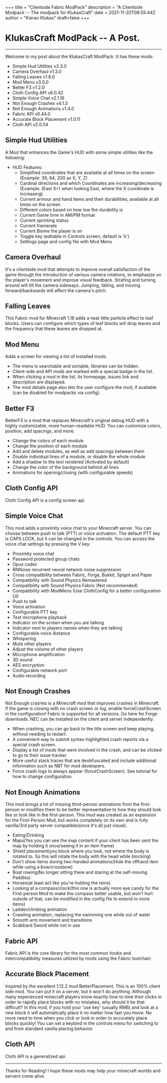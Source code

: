 +++
title = "Clientside Fabric ModPack"
description = "A Clientside Modpack -- The modpack for KlukasCraft"
date = 2021-11-20T08:55:44Z
author = "Kieran Klukas"
draft=false
+++
# KlukasCraft ModPack -- A Post.
---
Welcome to my post about the KlukasCraft ModPack. It has these mods:
* Simple Hud Utilities v2.3.0
* Camera Overhaul v1.3.0
* Falling Leaves v1.8.0
* Mod Menu v3.0.0
* Better F3 v1.2.0
* Cloth Config API v6.0.42
* Simple Voice Chat v2.1.16
* Not Enough Crashes v4.1.3
* Not Enough Animations v1.4.0
* Fabric API v0.44.0
* Accurate Block Placement v1.0.11
* Cloth API v2.0.54    

## Simple Hud Utilities
A Mod that enhances the Game's HUD with some simple utilities like the following:
- HUD Features:
  - Simplified coordinates that are available at all times on the screen (Example: 39, 64, 200 as X, Y, Z)
  - Cardinal directions and which Coordinates are increasing/decreasing (Example: (East X+) when looking East, where the X coordinate is increasing)
  - Current armour and hand items and their durabilities, available at all times on the screen
   - Different colors based on how low the durability is
   - Current Game time in AM/PM format
   - Current sprinting status
   - Current framerate
   - Current Biome the player is on
   - Toggle key (editable in Controls screen, default is 'k')
   - Settings page and config file with Mod Menu
## Camera Overhaul
It's a clientside mod that attempts to improve overall satisfaction of the game through the introduction of various camera rotations, to emphasize on the player's movement and improve visual feedback. Strafing and turning around will tilt the camera sideways. Jumping, falling, and moving forward/backwards will affect the camera's pitch.
## Falling Leaves
This Fabric mod for Minecraft 1.18 adds a neat little particle effect to leaf blocks. Users can configure which types of leaf blocks will drop leaves and the frequency that these leaves are dropped at.
## Mod Menu
Adds a screen for viewing a list of installed mods.
  - The menu is searchable and sortable, libraries can be hidden.
  - Client-side and API mods are marked with a special badge in the list.
  - When clicking a mod in the list, its homepage, issues link and description are displayed.
  - The mod details page also lets the user configure the mod, if available (can be disabled for modpacks via config). 
## Better F3
BetterF3 is a mod that replaces Minecraft's original debug HUD with a highly customizable, more human-readable HUD. You can customize colors, position, add spacings, and more.

  - Change the colors of each module
  - Change the position of each module
  - Add and delete modules, as well as add spacings between them
  - Disable individual lines of a module, or disable the whole module
  - Add a shadow to the text rendered (Activated by default)
  - Change the color of the background behind all lines
  - Animations for opening/closing (with configurable speeds)
## Cloth Config API
Cloth Config API is a config screen api.
## Simple Voice Chat
This mod adds a proximity voice chat to your Minecraft server. You can choose between push to talk (PTT) or voice activation. The default PTT key is CAPS LOCK, but it can be changed in the controls. You can access the voice chat settings by pressing the V key.

  - Proximity voice chat
  - Password protected group chats
  - Opus codec
  - RNNoise recurrent neural network noise suppression
  - Cross compatibility between Fabric, Forge, Bukkit, Spigot and Paper
  - Compatibility with Sound Physics Remastered
  - Compatibility with Sound Physics Fabric (Not recommended)
  - Compatibility with ModMenu (Use ClothConfig for a better configuration UI)
  - Push to talk
  - Voice activation
  - Configurable PTT key
  - Test microphone playback
  - Indicator on the screen when you are talking
  - Indicator next to players names when they are talking
  - Configurable voice distance
  - Whispering
  - Mute other players
  - Adjust the volume of other players
  - Microphone amplification
  - 3D sound
  - AES encryption
  - Configurable network port
  - Audio recording
## Not Enough Crashes
Not Enough crashes is a Minecraft mod that improves crashes in Minecraft. If the game is closing with no crash screen or log, enable forceCrashScreen in the configuration! Fabric is supported for all versions. Go here for Forge downloads.
NEC can be installed on the client and server independently.

  - When crashing, you can go back to the title screen and keep playing, without needing to restart.
  - A convenient way to submit syntax-highlighted crash reports via a special crash screen.
  - Display a list of mods that were involved in the crash, and can be clicked to go to their issue tracker.
  - More useful stack traces that are deobfuscated and include additional information such as NBT for mod developers.
  - Force crash logs to always appear (forceCrashScreen). See tutorial for how to change configuration.
## Not Enough Animations
This mod brings a lot of missing third-person animations from the first-person or modifies them to be better representative to how they should look like or look like in the first-person. This mod was created as an expansion for the First-Person Mod, but works completely on its own and is fully vanilla/3rd party server compatible(since it's all just visual).

  - Eating/Drinking
  - Maps(Yes you can see the map content if your client has been sent the map by holding it once/seeing it in an item frame)
  - Shield placement(you block where you look, not where the body is rotated to. So this will rotate the body with the head while blocking)
  - Don't show items during two-handed animations(Hide the offhand item while using a bow/crossbow)
  - Boat rowing(No longer sitting there and staring at the self-moving Paddles)
  - Horses(at least act like you're holding the reins)
  - Looking at a compass/clock(this one is actually more eye candy for the First-person Mod to make the compass better usable, but won't hurt outside of that, can be modified in the config file to extend to more items)
  - Ladder/climbing animation
  - Crawling animation, replacing the swimming one while out of water
  - Smooth arm movement and transitions
  - Scabbard Sword while not in use
## Fabric API
Fabric API is the core library for the most common hooks and intercompatibility measures utilized by mods using the Fabric toolchain
## Accurate Block Placement
Inspired by the excellent 1.12.2 mod BetterPlacement. This is an 100% client side mod. You can put it on a server, but it won't do anything. Although many experienced minecraft players know exactly how to time their clicks in order to rapidly place blocks with no mistakes, why should it be that difficult? In this mod, if you hold your 'use key' (usually RMB) and look at a new block it will automatically place it no matter how fast you move. No more need to time when you click or look in order to accurately place blocks quickly! You can set a keybind in the controls menu for switching to and from standard vanilla placing behavior.
## Cloth API
Cloth API is a generalized api.  

---

Thanks for Reading! I hope these mods may help your minecraft worlds and servers come alive.
